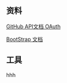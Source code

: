 ## 

## 资料

[GitHub API文档 OAuth](https://developer.github.com/apps/building-oauth-apps/#)

[BootStrap 文档](https://v3.bootcss.com/getting-started/#download)

## 工具
hhh